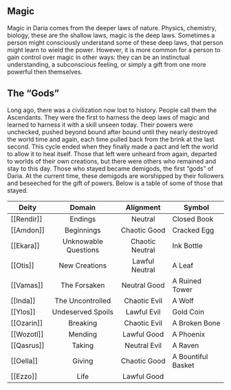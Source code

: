 ## Magic
Magic in Daria comes from the deeper laws of nature. Physics, chemistry, biology, these are the shallow laws, magic is the deep laws. Sometimes a person might consciously understand some of these deep laws, that person might learn to wield the power. However, it is more common for a person to gain control over magic in other ways: they can be an instinctual understanding, a subconscious feeling, or simply a gift from one more powerful then themselves.
## The “Gods”
Long ago, there was a civilization now lost to history. People call them the Ascendants. They were the first to harness the deep laws of magic and learned to harness it with a skill unseen today. Their powers were unchecked, pushed beyond bound after bound until they nearly destroyed the world time and again, each time pulled back from the brink at the last second. This cycle ended when they finally made a pact and left the world to allow it to heal itself.
Those that left were unheard from again, departed to worlds of their own creations, but there were others who remained and stay to this day. Those who stayed became demigods, the first “gods” of Daria. At the current time, these demigods are worshipped by their followers and beseeched for the gift of powers. Below is a table of some of those that stayed.

| Deity      |        Domain        |    Alignment    | Symbol             |
| ---------- | :------------------: | :-------------: | ------------------ |
| [[Rendir]] |       Endings        |     Neutral     | Closed Book        |
| [[Amdon]]  |      Beginnings      |  Chaotic Good   | Cracked Egg        |
| [[Ekara]]  | Unknowable Questions | Chaotic Neutral | Ink Bottle         |
| [[Otis]]   |    New Creations     | Lawful Neutral  | A Leaf             |
| [[Vamas]]  |     The Forsaken     |  Neutral Good   | A Ruined Tower     |
| [[Inda]]   |   The Uncontrolled   |  Chaotic Evil   | A Wolf             |
| [[Ylos]]   |  Undeserved Spoils   |   Lawful Evil   | Gold Coin          |
| [[Ozarin]] |       Breaking       |  Chaotic Evil   | A Broken Bone      |
| [[Wozotl]] |       Mending        |   Lawful Good   | A Phoenix          |
| [[Qasrus]] |        Taking        |  Neutral Evil   | A Raven            |
| [[Oella]]  |        Giving        |  Chaotic Good   | A Bountiful Basket |
| [[Ezzo]]   |         Life         |   Lawful Good   |                    |
